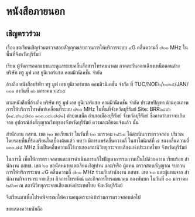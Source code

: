 # หนังสือภายนอก
## เชิญตรวร่วม
เรื่อง ขอเรียนเชิญร่วมตรวจสอบสัญญาณรบกวนการให้บริการระบบ ๔G คลื่นความถี่ ๗๐๐ MHz
ในพื้นที่จังหวัดบุรีรัมย์

เรียน ผู้จัดการออกแบบและดูแลระบบคลื่นสื่อสารโทรคมนาคม ภาคตะวันออกเฉียงเหนือตอนล่าง
บริษัท ทรู มูฟ เอช ยูนิเวอร์แซล คอมมิวนิเคชั่น จํากัด

อ้างถึง หนังสือบริษัท ทรู มูฟ เอช ยูนิเวอร์แซล คอมมิวนิเคชั่น จํากัด ที่ TUC/NOE๒/๒๐๒๕/JAN/๐๐๑
ลงวันที่ ๑๖ มกราคม ๒๕๖๘

ตามหนังสือที่อ้างถึง บริษัท ทรู มูฟ เอช ยูนิเวอร์แซล คอมมิวนิเคชั่น จํากัด ประสบปัญหา
ด้านคุณภาพการให้บริการโทรศัพท์เคลื่อนที่ระบบ ๗๐๐ MHz ในพื้นที่จังหวัดบุรีรัมย์ Site: BRR๖๔๙๖
(๑๔.๙๒๔๗๙๑ ๑๐๓.๐๘๐๗๗๑) ตําบลเสม็ด อําเภอเมืองบุรีรัมย์ จังหวัดบุรีรัมย์ ซึ่งคาดว่าอาจจะเกิดจาก
อุปกรณ์ส่งสัญญาณวิทยุของจังหวัดบุรีรัมย์ ความละเอียดแจ้งแล้ว นั้น

สํานักงาน กสทช. เขต ๒๓ ขอเรียนว่า ในวันที่ ๒๓ มกราคม ๒๕๖๘ ได้ดําเนินการตรวจสอบ
บริเวณโดยรอบพื้นที่ร้องเรียนในเบื้องต้นแล้ว พบว่า มีการแพร่คลื่นความถี่ ในฮาโมนิกส์ที่ ๗ ของคลื่นความถี่
๑๐๐.๗๕ MHz ซึ่งเป็นคลื่นความถี่ใช้งานของสถานีวิทยุกระจายเสียงแห่งประเทศไทย จังหวัดบุรีรัมย์

ในการนี้ เพื่อให้การตรวจสอบและการดําเนินการแก้ไขปัญหาการรบกวนเป็นไปด้วยความ
เรียบร้อย สํานักงาน กสทช. เขต ๒๓ ขอนัดหมายและเรียนเชิญท่าน และ/หรือ ผู้แทน ตรวจสอบสัญญาณ
รบกวนการให้บริการระบบ ๔G คลื่นความถี่ ๗๐๐ MHz ร่วมกับสํานักงาน กสทช. เขต ๒๓ และผู้แทนจาก
สํานักงานกิจการกระจายเสียง กิจการโทรทัศน์ และกิจการโทรคมนาคม กองทัพบก ในวันที่ ๓๐ มกราคม
๒๕๖๘ ณ สถานีวิทยุกระจายเสียงแห่งประเทศไทย จังหวัดบุรีรัมย์

จึงเรียนมาเพื่อโปรดพิจารณาให้ความอนุเคราะห์เข้าร่วมการตรวจสอบต่อไป

ขอแสดงความนับถือ